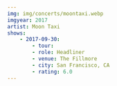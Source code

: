 ```yaml
---
img: img/concerts/moontaxi.webp
imgyear: 2017
artist: Moon Taxi
shows:
    - 2017-09-30: 
        - tour:
        - role: Headliner
        - venue: The Fillmore
        - city: San Francisco, CA
        - rating: 6.0
---
```

